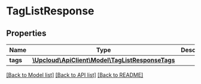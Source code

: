 # TagListResponse

## Properties
Name | Type | Description | Notes
------------ | ------------- | ------------- | -------------
**tags** | [**\Upcloud\ApiClient\Model\TagListResponseTags**](TagListResponseTags.md) |  | [optional] 

[[Back to Model list]](../../README.md#documentation-of-the-models) [[Back to API list]](../../README.md#documentation) [[Back to README]](../../README.md)


